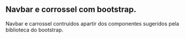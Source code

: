 ## Navbar e corrossel com bootstrap.

Navbar e carrossel contruidos apartir dos componentes sugeridos pela biblioteca do bootstrap.


